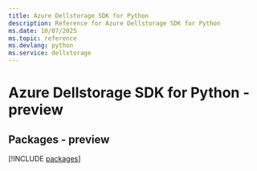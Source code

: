 ```yaml
---
title: Azure Dellstorage SDK for Python
description: Reference for Azure Dellstorage SDK for Python
ms.date: 10/07/2025
ms.topic: reference
ms.devlang: python
ms.service: dellstorage
---
```

# Azure Dellstorage SDK for Python - preview
## Packages - preview
[!INCLUDE [packages](dellstorage-index.md)]